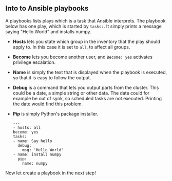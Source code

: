 ## Into to Ansible playbooks

A playbooks lists plays which is a task that Ansible interprets. The playbook below has one play, which is started by `tasks:`. It simply prints a message saying "Hello World" and installs numpy.

- __Hosts__ lets you state which group in the inventory that the play should apply to. In this case it is set to `all`, to affect all groups.
- __Become__ lets you become another user, and `Become: yes` activates privilege escalation.
- __Name__ is simply the text that is displayed when the playbook is executed, so that it is easy to follow the output.
- __Debug__ is a command that lets you output parts from the cluster. This could be a date, a simple string or other data. The date could for example be out of synk, so scheduled tasks are not executed. Printing the date would find this problem.
- __Pip__ is simply Python's package installer.

      ---
      - hosts: all
      become: yes
      tasks:
      - name: Say hello
        debug:
          msg: 'Hello World'
      - name: install numpy
        pip:
          name: numpy


Now let create a playbook in the next step!
